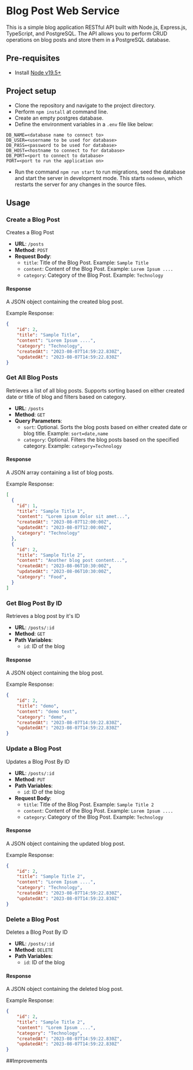 # Blog Post Web Service
This is a simple blog application RESTful API built with Node.js, Express.js, TypeScript, and PostgreSQL. The API allows you to perform CRUD operations on blog posts and store them in a PostgreSQL database. 
## Pre-requisites

- Install [Node v19.5+](https://nodejs.org/en/download/)
## Project setup

- Clone the repository and navigate to the project directory.
- Perform `npm install` at command line.
- Create an empty postgres database.
- Define the environment variables in a `.env` file like below:
```
DB_NAME=<database name to connect to>
DB_USER=<username to be used for database>
DB_PASS=<password to be used for database>
DB_HOST=<hostname to connect to for database>
DB_PORT=<port to connect to database>
PORT=<port to run the application on>
```
- Run the command `npm run start` to run migrations, seed the database and start the server in development mode. This starts `nodemon`, which restarts the server for any changes in the source files.
## Usage
### Create a Blog Post

Creates a Blog Post

- **URL**: `/posts`
- **Method**: `POST`
- **Request  Body**:
  - `title`: Title of the Blog Post. Example: `Sample Title`
  - `content`: Content of the Blog Post. Example: `Lorem Ipsum ....`
  - `category`: Category of the Blog Post. Example: `Technology`

#### Response

A JSON object containing the created blog post.

Example Response:

```json
{
    "id": 2,
    "title": "Sample Title",
    "content": "Lorem Ipsum ....",
    "category": "Technology",
    "createdAt": "2023-08-07T14:59:22.830Z",
    "updatedAt": "2023-08-07T14:59:22.830Z"
}
```
### Get All Blog Posts

Retrieves a list of all blog posts. Supports sorting based on either created date or title of blog and filters based on category.

- **URL**: `/posts`
- **Method**: `GET`
- **Query Parameters**:
  - `sort`: Optional. Sorts the blog posts based on either created date or blog title. Example: `sort=date,name`
  - `category`: Optional. Filters the blog posts based on the specified category. Example: `category=Technology`

#### Response

A JSON array containing a list of blog posts.

Example Response:

```json
[
  {
    "id": 1,
    "title": "Sample Title 1",
    "content": "Lorem ipsum dolor sit amet...",
    "createdAt": "2023-08-07T12:00:00Z",
    "updatedAt": "2023-08-07T12:00:00Z",
    "category": "Technology"
  },
  {
    "id": 2,
    "title": "Sample Title 2",
    "content": "Another blog post content...",
    "createdAt": "2023-08-06T10:30:00Z",
    "updatedAt": "2023-08-06T10:30:00Z",
    "category": "Food",
  }
]
```
### Get Blog Post By ID

Retrieves a blog post by it's ID

- **URL**: `/posts/:id`
- **Method**: `GET`
- **Path Variables**:
  - `id`: ID of the blog

#### Response

A JSON object containing the blog post.

Example Response:

```json
{
    "id": 2,
    "title": "demo",
    "content": "demo text",
    "category": "demo",
    "createdAt": "2023-08-07T14:59:22.830Z",
    "updatedAt": "2023-08-07T14:59:22.830Z"
}
```
### Update a Blog Post

Updates a Blog Post By ID

- **URL**: `/posts/:id`
- **Method**: `PUT`
- **Path Variables**:
  - `id`: ID of the blog
- **Request  Body**:
  - `title`: Title of the Blog Post. Example: `Sample Title 2`
  - `content`: Content of the Blog Post. Example: `Lorem Ipsum ....`
  - `category`: Category of the Blog Post. Example: `Technology`

#### Response

A JSON object containing the updated blog post.

Example Response:

```json
{
    "id": 2,
    "title": "Sample Title 2",
    "content": "Lorem Ipsum ....",
    "category": "Technology",
    "createdAt": "2023-08-07T14:59:22.830Z",
    "updatedAt": "2023-08-07T14:59:22.830Z"
}
```
### Delete a Blog Post

Deletes a Blog Post By ID

- **URL**: `/posts/:id`
- **Method**: `DELETE`
- **Path Variables**:
  - `id`: ID of the blog

#### Response

A JSON object containing the deleted blog post.

Example Response:

```json
{
    "id": 2,
    "title": "Sample Title 2",
    "content": "Lorem Ipsum ....",
    "category": "Technology",
    "createdAt": "2023-08-07T14:59:22.830Z",
    "updatedAt": "2023-08-07T14:59:22.830Z"
}
```

##Improvements

